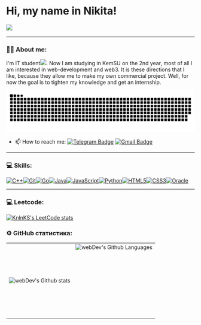 
# Hi, my name in Nikita!

![](https://komarev.com/ghpvc/?username=nikgritenok)

---

### :man_technologist: About me:

I'm IT student<img src="https://media.giphy.com/media/WUlplcMpOCEmTGBtBW/giphy.gif" width="30px">. Now I am studying in KemSU on the 2nd year, most of all I am interested in web-development and web3. It is these directions that I like, because they allow me to make my own commercial project. Well, for now the goal is to tighten my knowledge and get an internship.


<p align="center">
 <img src="https://raw.githubusercontent.com/nikgritenok/GritsenkoNikita/output/snake.svg" alt="Snake animation" />
</p>

- :mailbox: How to reach me: [![Telegram Badge](https://img.shields.io/badge/-Telegram-blue?style=flat&logo=Telegram&logoColor=white)](https://t.me/nikgritenok) [![Gmail Badge](https://img.shields.io/badge/-Gmail-red?style=flat&logo=Gmail&logoColor=white)](mailto:nikitagritsenkowork@gmail.com)

---

### 💻 Skills:

<p align="left">
<a href="https://docs.microsoft.com/en-us/cpp/?view=msvc-170" target="_blank" rel="noreferrer"><img src="https://raw.githubusercontent.com/danielcranney/readme-generator/main/public/icons/skills/cplusplus-colored.svg" width="36" height="36" alt="C++" /></a><a href="https://git-scm.com/" target="_blank" rel="noreferrer"><img src="https://raw.githubusercontent.com/danielcranney/readme-generator/main/public/icons/skills/git-colored.svg" width="36" height="36" alt="Git" /></a><a href="https://go.dev/doc/" target="_blank" rel="noreferrer"><img src="https://raw.githubusercontent.com/danielcranney/readme-generator/main/public/icons/skills/go-colored.svg" width="36" height="36" alt="Go" /></a><a href="https://www.oracle.com/java/" target="_blank" rel="noreferrer"><img src="https://raw.githubusercontent.com/danielcranney/readme-generator/main/public/icons/skills/java-colored.svg" width="36" height="36" alt="Java" /></a><a href="https://developer.mozilla.org/en-US/docs/Web/JavaScript" target="_blank" rel="noreferrer"><img src="https://raw.githubusercontent.com/danielcranney/readme-generator/main/public/icons/skills/javascript-colored.svg" width="36" height="36" alt="JavaScript" /></a><a href="https://www.python.org/" target="_blank" rel="noreferrer"><img src="https://raw.githubusercontent.com/danielcranney/readme-generator/main/public/icons/skills/python-colored.svg" width="36" height="36" alt="Python" /></a><a href="https://developer.mozilla.org/en-US/docs/Glossary/HTML5" target="_blank" rel="noreferrer"><img src="https://raw.githubusercontent.com/danielcranney/readme-generator/main/public/icons/skills/html5-colored.svg" width="36" height="36" alt="HTML5" /></a><a href="https://www.w3.org/TR/CSS/#css" target="_blank" rel="noreferrer"><img src="https://raw.githubusercontent.com/danielcranney/readme-generator/main/public/icons/skills/css3-colored.svg" width="36" height="36" alt="CSS3" /></a><a href="https://www.oracle.com/uk/index.html" target="_blank" rel="noreferrer"><img src="https://raw.githubusercontent.com/danielcranney/readme-generator/main/public/icons/skills/oracle-colored.svg" width="36" height="36" alt="Oracle" /></a>
</p>

---

### 💻 Leetcode:

[![KnlnKS's LeetCode stats](https://leetcode-stats-six.vercel.app/api?username=KnlnKSnikgritenok&theme=dark)](https://github.com/KnlnKS/leetcode-stats)

### ⚙️ GitHub статистика:

<table>
  <tr>
    <td>
      <img align="left" src="http://github-readme-streak-stats.herokuapp.com?user=nikgretenok&theme=dark&background=000000" alt="webDev's Github stats" />
    </td>
    <td>
      <img height="195px" align="right" alt="webDev's Github Languages" src="https://github-readme-stats-sigma-five.vercel.app/api/top-langs/?username=nikgritenok&layout=compact&theme=vision-friendly-dark" />
    </td>
  </tr>
</table>
